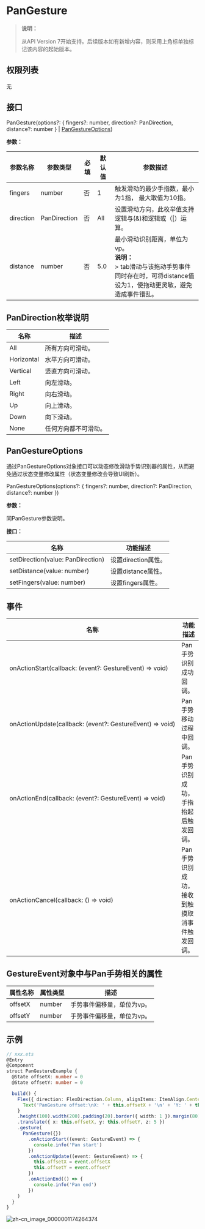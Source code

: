 # PanGesture

>  **说明：**
>
>  从API Version 7开始支持。后续版本如有新增内容，则采用上角标单独标记该内容的起始版本。


## 权限列表

无


## 接口

PanGesture(options?: { fingers?: number, direction?: PanDirection, distance?: number } | [PanGestureOptions](#pangestureoptions))

**参数：**

| 参数名称  | 参数类型     | 必填 | 默认值 | 参数描述                                                     |
| --------- | ------------ | ---- | ------ | ------------------------------------------------------------ |
| fingers   | number       | 否   | 1      | 触发滑动的最少手指数，最小为1指，&nbsp;最大取值为10指。      |
| direction | PanDirection | 否   | All    | 设置滑动方向，此枚举值支持逻辑与(&amp;)和逻辑或（\|）运算。  |
| distance  | number       | 否   | 5.0    | 最小滑动识别距离，单位为vp。<br/>**说明：**<br/>> tab滑动与该拖动手势事件同时存在时，可将distance值设为1，使拖动更灵敏，避免造成事件错乱。 |

## PanDirection枚举说明

| 名称         | 描述         |
| ---------- | ---------- |
| All        | 所有方向可滑动。   |
| Horizontal | 水平方向可滑动。   |
| Vertical   | 竖直方向可滑动。   |
| Left       | 向左滑动。      |
| Right      | 向右滑动。      |
| Up         | 向上滑动。      |
| Down       | 向下滑动。      |
| None       | 任何方向都不可滑动。 |

## PanGestureOptions

通过PanGestureOptions对象接口可以动态修改滑动手势识别器的属性，从而避免通过状态变量修改属性（状态变量修改会导致UI刷新）。

PanGestureOptions(options?: { fingers?: number, direction?: PanDirection, distance?: number })

**参数：**

同PanGesture参数说明。

**接口：**

| 名称                                     | 功能描述           |
| -------------------------------------- | -------------- |
| setDirection(value:&nbsp;PanDirection) | 设置direction属性。 |
| setDistance(value:&nbsp;number)        | 设置distance属性。  |
| setFingers(value:&nbsp;number)         | 设置fingers属性。   |

## 事件

| 名称                                       | 功能描述                     |
| ---------------------------------------- | ------------------------ |
| onActionStart(callback:&nbsp;(event?:&nbsp;GestureEvent)&nbsp;=&gt;&nbsp;void) | Pan手势识别成功回调。             |
| onActionUpdate(callback:&nbsp;(event?:&nbsp;GestureEvent)&nbsp;=&gt;&nbsp;void) | Pan手势移动过程中回调。            |
| onActionEnd(callback:&nbsp;(event?:&nbsp;GestureEvent)&nbsp;=&gt;&nbsp;void) | Pan手势识别成功，手指抬起后触发回调。     |
| onActionCancel(callback:&nbsp;()&nbsp;=&gt;&nbsp;void) | Pan手势识别成功，接收到触摸取消事件触发回调。 |

## GestureEvent对象中与Pan手势相关的属性

| 属性名称    | 属性类型   | 描述             |
| ------- | ------ | -------------- |
| offsetX | number | 手势事件偏移量，单位为vp。 |
| offsetY | number | 手势事件偏移量，单位为vp。 |

## 示例

```ts
// xxx.ets
@Entry
@Component
struct PanGestureExample {
  @State offsetX: number = 0
  @State offsetY: number = 0

  build() {
    Flex({ direction: FlexDirection.Column, alignItems: ItemAlign.Center, justifyContent: FlexAlign.SpaceBetween }) {
      Text('PanGesture offset:\nX: ' + this.offsetX + '\n' + 'Y: ' + this.offsetY)
    }
    .height(100).width(200).padding(20).border({ width: 1 }).margin(80)
    .translate({ x: this.offsetX, y: this.offsetY, z: 5 })
    .gesture(
      PanGesture({})
        .onActionStart((event: GestureEvent) => {
          console.info('Pan start')
        })
        .onActionUpdate((event: GestureEvent) => {
          this.offsetX = event.offsetX
          this.offsetY = event.offsetY
        })
        .onActionEnd(() => {
          console.info('Pan end')
        })
    )
  }
}
```

![zh-cn_image_0000001174264374](figures/zh-cn_image_0000001174264374.gif)
